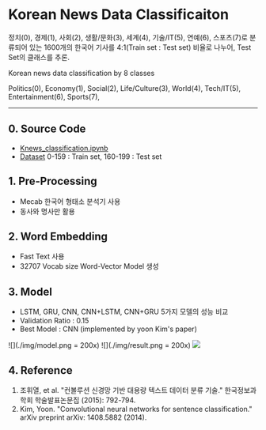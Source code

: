 # Korean News Data Classificaiton

정치(0), 경제(1), 사회(2), 생활/문화(3), 세계(4), 기술/IT(5), 연예(6), 스포츠(7)로 분류되어 있는 1600개의 한국어 기사를 4:1(Train set : Test set) 비율로 나누어, Test Set의 클래스를 추론.

Korean news data classification by 8 classes

Politics(0), Economy(1), Social(2), Life/Culture(3), World(4), Tech/IT(5), Entertainment(6), Sports(7),

----
## 0. Source Code
- [Knews_classification.ipynb](https://github.com/Moog303/Korean_News_Classification/blob/master/knews_classification.ipynb)
- [Dataset](https://github.com/Moog303/Korean_News_Classification/tree/master/newsData) 0-159 : Train set, 160-199 : Test set

## 1. Pre-Processing
- Mecab 한국어 형태소 분석기 사용
- 동사와 명사만 활용

## 2. Word Embedding
- Fast Text 사용
- 32707 Vocab size Word-Vector Model 생성

## 3. Model
- LSTM, GRU, CNN, CNN+LSTM, CNN+GRU 5가지 모델의 성능 비교
- Validation Ratio : 0.15
- Best Model : CNN (implemented by yoon Kim's paper)

![](./img/model.png = 200x)
![](./img/result.png = 200x)
![](./img/modelEvaluation.png=200x)


## 4. Reference
1. 조휘열, et al. "컨볼루션 신경망 기반 대용량 텍스트 데이터 분류 기술." 한국정보과학회 학술발표논문집 (2015): 792-794.
2. Kim, Yoon. "Convolutional neural networks for sentence classification." arXiv preprint arXiv: 1408.5882 (2014).


